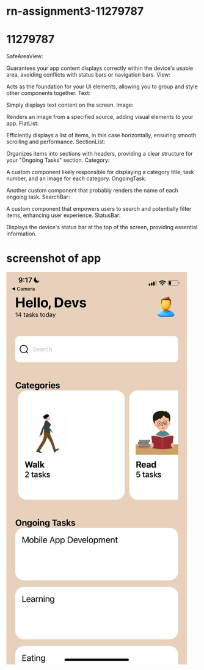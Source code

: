 # rn-assignment3-11279787
# 11279787

 SafeAreaView:

Guarantees your app content displays correctly within the device's usable area, avoiding conflicts with status bars or navigation bars.
View:

Acts as the foundation for your UI elements, allowing you to group and style other components together.
Text:

Simply displays text content on the screen.
Image:

Renders an image from a specified source, adding visual elements to your app.
FlatList:

Efficiently displays a list of items, in this case horizontally, ensuring smooth scrolling and performance.
SectionList:

Organizes items into sections with headers, providing a clear structure for your "Ongoing Tasks" section.
Category:

A custom component likely responsible for displaying a category title, task number, and an image for each category.
OngoingTask:

Another custom component that probably renders the name of each ongoing task.
SearchBar:

A custom component that empowers users to search and potentially filter items, enhancing user experience.
StatusBar:

Displays the device's status bar at the top of the screen, providing essential information.


# screenshot of app

![app view screenshot](< nativeapp/assets/images/screenshot.jpg>)